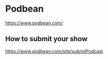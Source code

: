 # Podbean
https://www.podbean.com/

## How to submit your show
https://www.podbean.com/site/submitPodcast